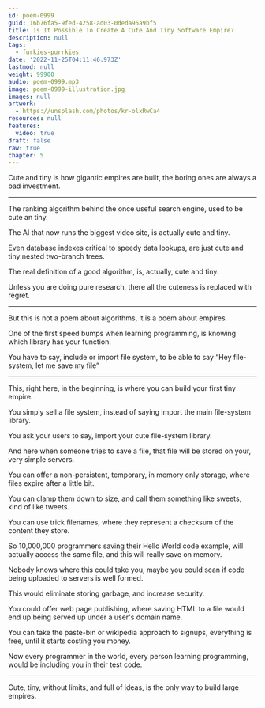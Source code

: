 ```yaml
---
id: poem-0999
guid: 16b76fa5-9fed-4258-ad03-0deda95a9bf5
title: Is It Possible To Create A Cute And Tiny Software Empire?
description: null
tags:
  - furkies-purrkies
date: '2022-11-25T04:11:46.973Z'
lastmod: null
weight: 99900
audio: poem-0999.mp3
image: poem-0999-illustration.jpg
images: null
artwork:
  - https://unsplash.com/photos/kr-olxRwCa4
resources: null
features:
  video: true
draft: false
raw: true
chapter: 5
---
```


Cute and tiny is how gigantic empires are built,
the boring ones are always a bad investment.

---

The ranking algorithm behind the once useful search engine,
used to be cute an tiny.

The AI that now runs the biggest video site,
is actually cute and tiny.

Even database indexes critical to speedy data lookups,
are just cute and tiny nested two-branch trees.

The real definition of a good algorithm,
is, actually, cute and tiny.

Unless you are doing pure research,
there all the cuteness is replaced with regret.

---

But this is not a poem about algorithms,
it is a poem about empires.

One of the first speed bumps when learning programming,
is knowing which library has your function.

You have to say, include or import file system,
to be able to say “Hey file-system, let me save my file”

---

This, right here, in the beginning,
is where you can build your first tiny empire.

You simply sell a file system,
instead of saying import the main file-system library.

You ask your users to say,
import your cute file-system library.

And here when someone tries to save a file,
that file will be stored on your, very simple servers.

You can offer a non-persistent, temporary, in memory only storage,
where files expire after a little bit.

You can clamp them down to size,
and call them something like sweets, kind of like tweets.

You can use trick filenames,
where they represent a checksum of the content they store.

So 10,000,000 programmers saving their Hello World code example,
will actually access the same file, and this will really save on memory.

Nobody knows where this could take you,
maybe you could scan if code being uploaded to servers is well formed.

This would eliminate storing garbage,
and increase security.

You could offer web page publishing,
where saving HTML to a file would end up being served up under a user's domain name.

You can take the paste-bin or wikipedia approach to signups,
everything is free, until it starts costing you money.

Now every programmer in the world,
every person learning programming, would be including you in their test code.

---

Cute, tiny, without limits,
and full of ideas, is the only way to build large empires.
